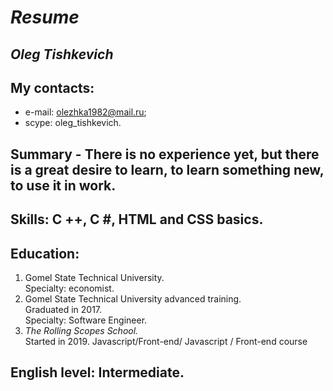 # **_Resume_** 
## *Oleg Tishkevich* 
## **My contacts:** 
* e-mail: olezhka1982@mail.ru; 
* scype: oleg_tishkevich. 
## **Summary** - There is no experience yet, but there is a great desire to learn, to learn something new, to use it in work.   
## **Skills:** C ++, C #, HTML and CSS basics.   
## **Education:**    
1. Gomel State Technical University.  
   Specialty: economist.
1. Gomel State Technical University advanced training.  
   Graduated in 2017.  
   Specialty: Software Engineer.
1. *The Rolling Scopes School.*  
    Started in 2019. 
    Javascript/Front-end/ Javascript / Front-end course 
## English level: Intermediate.
